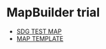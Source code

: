 # MapBuilder trial
- [SDG TEST MAP](https://norric1admin.github.io/maptemplates/indicators/4.2.1/map.html)
- [MAP TEMPLATE](https://norric1admin.github.io/maptemplates/indicators/template/map.html)
